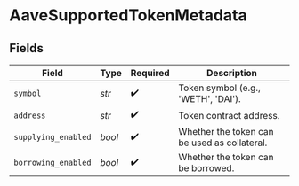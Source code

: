 # AaveSupportedTokenMetadata


## Fields

| Field                                        | Type                                         | Required                                     | Description                                  |
| -------------------------------------------- | -------------------------------------------- | -------------------------------------------- | -------------------------------------------- |
| `symbol`                                     | *str*                                        | :heavy_check_mark:                           | Token symbol (e.g., 'WETH', 'DAI').          |
| `address`                                    | *str*                                        | :heavy_check_mark:                           | Token contract address.                      |
| `supplying_enabled`                          | *bool*                                       | :heavy_check_mark:                           | Whether the token can be used as collateral. |
| `borrowing_enabled`                          | *bool*                                       | :heavy_check_mark:                           | Whether the token can be borrowed.           |